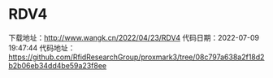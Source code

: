 # RDV4
下载地址：http://www.wangk.cn/2022/04/23/RDV4
代码日期：2022-07-09 19:47:44
代码地址：https://github.com/RfidResearchGroup/proxmark3/tree/08c797a638a2f18d2b2b06eb34dd4be59a23f8ee
